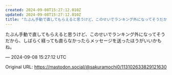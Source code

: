 ```yaml
---
created: 2024-09-08T15:27:12.010Z
updated: 2024-09-08T15:27:12.010Z
title: "たぶん手動で直してもらえると思うけど、このせいでランキング外になってそうだから、[...]"
---
```


<p>たぶん手動で直してもらえると思うけど、このせいでランキング外になってそうだから、しばらく経っても直らなかったらメッセージを送ったほうがいいかもね。</p>

&mdash; 2024-09-08 15:27:12 UTC

Original URL: https://mastodon.social/@sakuramochi0/113102633829121630
